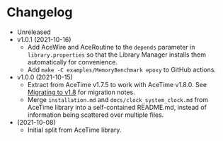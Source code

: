 # Changelog

* Unreleased
* v1.0.1 (2021-10-16)
    * Add AceWire and AceRoutine to the `depends` parameter in
      `library.properties` so that the Library Manager installs them
      automatically for convenience.
    * Add `make -C examples/MemoryBenchmark epoxy` to GitHub actions.
* v1.0.0 (2021-10-15)
    * Extract from AceTime v1.7.5 to work with AceTime v1.8.0. See
      [Migrating to
      v1.8](https://github.com/bxparks/AceTime/blob/develop/MIGRATING.md#MigratingToVersion180) for migration notes.
    * Merge `installation.md` and `docs/clock_system_clock.md` from AceTime
      library into a self-contained README.md, instead of information being
      scattered over multiple files.
* (2021-10-08)
    * Initial split from AceTime library.
